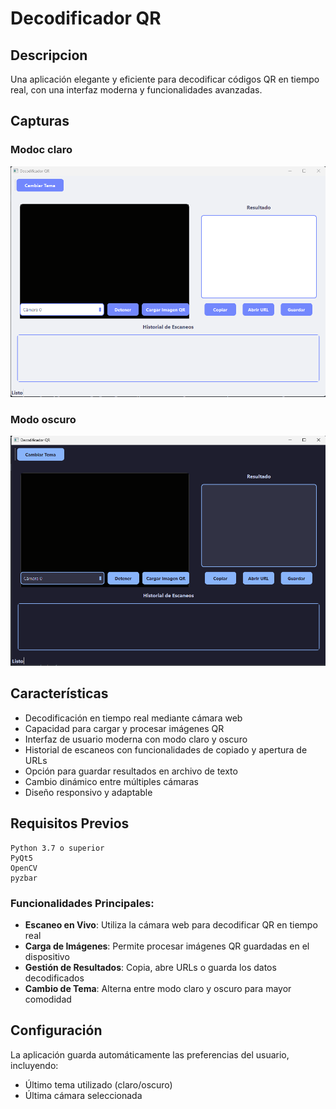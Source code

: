 # Decodificador QR

<!-- <div align="center">
    <img src="https://img.shields.io/badge/Python-3.7%2B-blue" alt="Badge Python">
    <img src="https://img.shields.io/badge/PyQt5-5.15%2B-green" alt="Badge PyQt5">
    <img src="https://img.shields.io/badge/OpenCV-4.5%2B-red" alt="Badge OpenCV">
</div> -->

<!-- ![Badge License](https://img.shields.io/badge/License-MIT-yellow) -->

## Descripcion

Una aplicación elegante y eficiente para decodificar códigos QR en tiempo real, con una interfaz moderna y funcionalidades avanzadas.

## Capturas

### Modoc claro

![Captura de pantalla del juego](Imagenes/Modo_C.png)

### Modo oscuro

![Captura de pantalla del juego](Imagenes/Modo_O.png)


## Características

- Decodificación en tiempo real mediante cámara web
- Capacidad para cargar y procesar imágenes QR
- Interfaz de usuario moderna con modo claro y oscuro
- Historial de escaneos con funcionalidades de copiado y apertura de URLs
- Opción para guardar resultados en archivo de texto
- Cambio dinámico entre múltiples cámaras
- Diseño responsivo y adaptable

## Requisitos Previos

```
Python 3.7 o superior
PyQt5
OpenCV
pyzbar
```

### Funcionalidades Principales:
- **Escaneo en Vivo**: Utiliza la cámara web para decodificar QR en tiempo real
- **Carga de Imágenes**: Permite procesar imágenes QR guardadas en el dispositivo
- **Gestión de Resultados**: Copia, abre URLs o guarda los datos decodificados
- **Cambio de Tema**: Alterna entre modo claro y oscuro para mayor comodidad

## Configuración

La aplicación guarda automáticamente las preferencias del usuario, incluyendo:
- Último tema utilizado (claro/oscuro)
- Última cámara seleccionada
